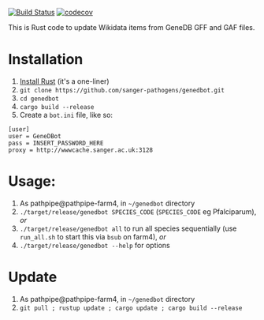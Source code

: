[![Build Status](https://travis-ci.org/sanger-pathogens/genedbot.svg?branch=master)](https://travis-ci.org/sanger-pathogens/genedbot) [![codecov](https://codecov.io/gh/sanger-pathogens/genedbot/branch/master/graph/badge.svg)](https://codecov.io/gh/sanger-pathogens/genedbot)

This is Rust code to update Wikidata items from GeneDB GFF and GAF files.

# Installation
1. [Install Rust](https://rustup.rs/) (it's a one-liner)
2. `git clone https://github.com/sanger-pathogens/genedbot.git`
3. `cd genedbot`
4. `cargo build --release`
5. Create a `bot.ini` file, like so:
```
[user]
user = GeneDBot
pass = INSERT_PASSWORD_HERE
proxy = http://wwwcache.sanger.ac.uk:3128
```

# Usage:
1. As pathpipe@pathpipe-farm4, in `~/genedbot` directory
2. `./target/release/genedbot SPECIES_CODE` (`SPECIES_CODE` eg Pfalciparum), _or_
3. `./target/release/genedbot all` to run all species sequentially (use `run_all.sh` to start this via `bsub` on farm4), _or_
4. `./target/release/genedbot --help` for options

# Update
1. As pathpipe@pathpipe-farm4, in `~/genedbot` directory
2. `git pull ; rustup update ; cargo update ; cargo build --release`
